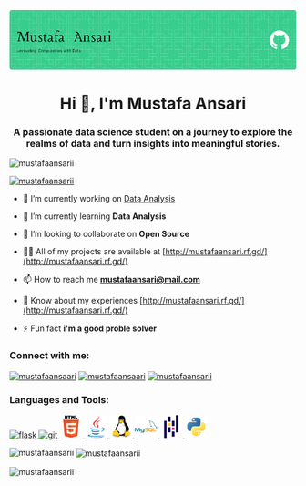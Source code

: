 [![Hello, world](github-header-image.png)](https://github.com/mappum)
<h1 align="center">Hi 👋, I'm Mustafa Ansari</h1>
<h3 align="center">A passionate data science student on a journey to explore the realms of data and turn insights into meaningful stories.</h3>

<p align="left"> <img src="https://komarev.com/ghpvc/?username=mustafaansarii&label=Profile%20views&color=0e75b6&style=flat" alt="mustafaansarii" /> </p>

<p align="left"> <a href="https://github.com/ryo-ma/github-profile-trophy"><img src="https://github-profile-trophy.vercel.app/?username=mustafaansarii" alt="mustafaansarii" /></a> </p>

- 🔭 I’m currently working on [Data Analysis](http://mustafaansari.rf.gd/)

- 🌱 I’m currently learning **Data Analysis**

- 👯 I’m looking to collaborate on **Open Source**

- 👨‍💻 All of my projects are available at [http://mustafaansari.rf.gd/](http://mustafaansari.rf.gd/)

- 📫 How to reach me **mustafaansari@mail.com**

- 📄 Know about my experiences [http://mustafaansari.rf.gd/](http://mustafaansari.rf.gd/)

- ⚡ Fun fact **i'm a good proble solver**

<h3 align="left">Connect with me:</h3>
<p align="left">
<a href="https://twitter.com/mustafaansaari" target="blank"><img align="center" src="https://raw.githubusercontent.com/rahuldkjain/github-profile-readme-generator/master/src/images/icons/Social/twitter.svg" alt="mustafaansaari" height="30" width="40" /></a>
<a href="https://linkedin.com/in/mustafaansaari" target="blank"><img align="center" src="https://raw.githubusercontent.com/rahuldkjain/github-profile-readme-generator/master/src/images/icons/Social/linked-in-alt.svg" alt="mustafaansaari" height="30" width="40" /></a>
<a href="https://www.leetcode.com/mustafaansarii" target="blank"><img align="center" src="https://raw.githubusercontent.com/rahuldkjain/github-profile-readme-generator/master/src/images/icons/Social/leet-code.svg" alt="mustafaansarii" height="30" width="40" /></a>
</p>

<h3 align="left">Languages and Tools:</h3>
<p align="left"> <a href="https://flask.palletsprojects.com/" target="_blank" rel="noreferrer"> <img src="https://www.vectorlogo.zone/logos/pocoo_flask/pocoo_flask-icon.svg" alt="flask" width="40" height="40"/> </a> <a href="https://git-scm.com/" target="_blank" rel="noreferrer"> <img src="https://www.vectorlogo.zone/logos/git-scm/git-scm-icon.svg" alt="git" width="40" height="40"/> </a> <a href="https://www.w3.org/html/" target="_blank" rel="noreferrer"> <img src="https://raw.githubusercontent.com/devicons/devicon/master/icons/html5/html5-original-wordmark.svg" alt="html5" width="40" height="40"/> </a> <a href="https://www.java.com" target="_blank" rel="noreferrer"> <img src="https://raw.githubusercontent.com/devicons/devicon/master/icons/java/java-original.svg" alt="java" width="40" height="40"/> </a> <a href="https://www.linux.org/" target="_blank" rel="noreferrer"> <img src="https://raw.githubusercontent.com/devicons/devicon/master/icons/linux/linux-original.svg" alt="linux" width="40" height="40"/> </a> <a href="https://www.mysql.com/" target="_blank" rel="noreferrer"> <img src="https://raw.githubusercontent.com/devicons/devicon/master/icons/mysql/mysql-original-wordmark.svg" alt="mysql" width="40" height="40"/> </a> <a href="https://pandas.pydata.org/" target="_blank" rel="noreferrer"> <img src="https://raw.githubusercontent.com/devicons/devicon/2ae2a900d2f041da66e950e4d48052658d850630/icons/pandas/pandas-original.svg" alt="pandas" width="40" height="40"/> </a> <a href="https://www.python.org" target="_blank" rel="noreferrer"> <img src="https://raw.githubusercontent.com/devicons/devicon/master/icons/python/python-original.svg" alt="python" width="40" height="40"/> </a> </p>

<p><img align="left" src="https://github-readme-stats.vercel.app/api/top-langs?username=mustafaansarii&show_icons=true&locale=en&layout=compact" alt="mustafaansarii" /></p>

<p>&nbsp;<img align="center" src="https://github-readme-stats.vercel.app/api?username=mustafaansarii&show_icons=true&locale=en" alt="mustafaansarii" /></p>

<p><img align="center" src="https://github-readme-streak-stats.herokuapp.com/?user=mustafaansarii&" alt="mustafaansarii" /></p>
